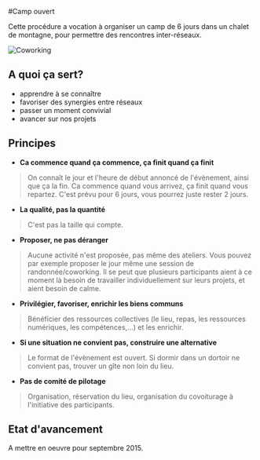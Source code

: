 #Camp ouvert

Cette procédure a vocation à organiser un camp de 6 jours dans un chalet de montagne, pour permettre des rencontres inter-réseaux. 

![Coworking](https://framapic.org/mRGQLlVRhPmi/kZ1XEWca)

## A quoi ça sert?

* apprendre à se connaître
* favoriser des synergies entre réseaux
* passer un moment convivial
* avancer sur nos projets

## Principes

* **Ca commence quand ça commence, ça finit quand ça finit**

> On connaît le jour et l'heure de début annoncé de l'évènement, ainsi que ça la fin. Ca commence quand vous arrivez, ça finit quand vous repartez. C'est prévu pour 6 jours, vous pourrez juste rester 2 jours.

* **La qualité, pas la quantité**

> C'est pas la taille qui compte.

* **Proposer, ne pas déranger**

> Aucune activité n'est proposée, pas même des ateliers. Vous pouvez par exemple proposer le jour même une session de randonnée/coworking. Il se peut que plusieurs participants aient à ce moment là besoin de travailler individuellement sur leurs projets, et aient besoin de calme.

* **Privilégier, favoriser, enrichir les biens communs**

> Bénéficier des ressources collectives (le lieu, repas, les ressources numériques, les compétences,...) et les enrichir. 

* **Si une situation ne convient pas, construire une alternative**

> Le format de l'évènement est ouvert. Si dormir dans un dortoir ne convient pas, trouver un gîte non loin du lieu. 

* **Pas de comité de pilotage**

> Organisation, réservation du lieu, organisation du covoiturage à l'initiative des participants.

## Etat d'avancement

A mettre en oeuvre pour septembre 2015.